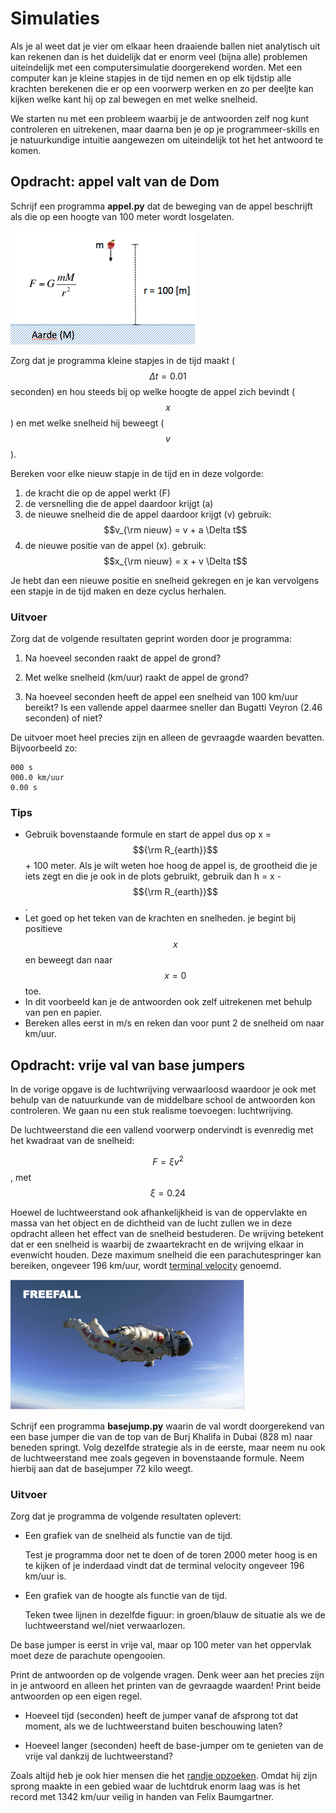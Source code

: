 # Simulaties

Als je al weet dat je vier om elkaar heen draaiende ballen niet analytisch uit
kan rekenen dan is het duidelijk dat er enorm veel (bijna alle) problemen
uiteindelijk met een computersimulatie doorgerekend worden. Met een computer
kan je kleine stapjes in de tijd nemen en op elk tijdstip alle krachten
berekenen die er op een voorwerp werken en zo per deeljte kan kijken welke kant
hij op zal bewegen en met welke snelheid.

We starten nu met een probleem waarbij je de antwoorden zelf nog kunt
controleren en uitrekenen, maar daarna ben je op je programmeer-skills en je
natuurkundige intuitie aangewezen om uiteindelijk tot het het antwoord te komen.

## Opdracht: appel valt van de Dom

Schrijf een programma **appel.py** dat de beweging van de appel beschrijft als
die op een hoogte van 100 meter wordt losgelaten.

![](GravityOverzicht.png)

Zorg dat je programma kleine stapjes in de tijd maakt ($$\Delta t=0.01$$
seconden) en hou steeds bij op welke hoogte de appel zich bevindt ($$x$$) en met
welke snelheid hij beweegt ($$v$$).

Bereken voor elke nieuw stapje in de tijd en in deze volgorde:

1. de kracht die op de appel werkt (F)
2. de versnelling die de appel daardoor krijgt (a)
3. de nieuwe snelheid die de appel daardoor krijgt (v)
    gebruik: $$v_{\rm nieuw} = v + a \Delta t$$
4. de nieuwe positie van de appel (x). 
    gebruik: $$x_{\rm nieuw} = x + v \Delta t$$

Je hebt dan een nieuwe positie en snelheid gekregen en je kan vervolgens een stapje in de tijd maken en deze cyclus herhalen.

### Uitvoer

Zorg dat de volgende resultaten geprint worden door je programma:

1. Na hoeveel seconden raakt de appel de grond?

2. Met welke snelheid (km/uur) raakt de appel de grond?

3. Na hoeveel seconden heeft de appel een snelheid van 100 km/uur bereikt? Is
    een vallende appel daarmee sneller dan Bugatti Veyron (2.46 seconden) of niet?

De uitvoer moet heel precies zijn en alleen de gevraagde waarden bevatten. Bijvoorbeeld zo:

	000 s
	000.0 km/uur
	0.00 s

### Tips

- Gebruik bovenstaande formule en start de appel dus op x = $${\rm R_{earth}}$$ + 100 meter. Als je wilt weten hoe hoog de appel is, de grootheid die je iets zegt en die je ook in de plots gebruikt, gebruik dan h = x - $${\rm R_{earth}}$$.
- Let goed op het teken van de krachten en snelheden. je begint bij positieve $$x$$ en beweegt dan naar $$x=0$$ toe.
- In dit voorbeeld kan je de antwoorden ook zelf uitrekenen met behulp van pen en papier.
- Bereken alles eerst in m/s en reken dan voor punt 2 de snelheid om naar km/uur.



## Opdracht: vrije val van base jumpers

In de vorige opgave is de luchtwrijving verwaarloosd waardoor je ook met behulp van de natuurkunde van de middelbare school de antwoorden kon controleren. We gaan nu een stuk realisme toevoegen: luchtwrijving. 

De luchtweerstand die een vallend voorwerp ondervindt is evenredig met het kwadraat van de snelheid:

$$F = \xi v^2$$, met $$ \xi = 0.24$$

Hoewel de luchtweerstand ook afhankelijkheid is van de oppervlakte en massa van het object en de dichtheid van de lucht zullen we in deze opdracht alleen het effect van de snelheid bestuderen. De wrijving betekent dat er een snelheid is waarbij de zwaartekracht en de wrijving elkaar in evenwicht houden. Deze maximum snelheid die een parachutespringer kan bereiken, ongeveer 196 km/uur, wordt [terminal velocity](https://en.wikipedia.org/wiki/Terminal_velocity) genoemd.

![](Freefall.png)

Schrijf een programma **basejump.py** waarin de val wordt doorgerekend van een base jumper die van de top van de Burj Khalifa in Dubai (828 m) naar beneden springt. Volg dezelfde strategie als in de eerste, maar neem nu ook de luchtweerstand mee zoals gegeven in bovenstaande formule. Neem hierbij aan dat de basejumper 72 kilo weegt.

### Uitvoer ###

Zorg dat je programma de volgende resultaten oplevert:

- Een grafiek van de snelheid als functie van de tijd.

    Test je programma door net te doen of de toren 2000 meter hoog is en te kijken of je inderdaad vindt dat de terminal velocity ongeveer 196 km/uur is.

- Een grafiek van de hoogte als functie van de tijd. 

    Teken twee lijnen in dezelfde figuur: in groen/blauw de situatie als we de luchtweerstand wel/niet verwaarlozen.

De base jumper is eerst in vrije val, maar op 100 meter van het oppervlak moet deze de parachute opengooien.

Print de antwoorden op de volgende vragen. Denk weer aan het precies zijn in je antwoord en alleen het printen van de gevraagde waarden! Print beide antwoorden op een eigen regel.

- Hoeveel tijd (seconden) heeft de jumper vanaf de afsprong tot dat moment, als we de luchtweerstand buiten beschouwing laten?

- Hoeveel langer (seconden) heeft de base-jumper om te genieten van de vrije val dankzij de luchtweerstand?

Zoals altijd heb je ook hier mensen die het [randje opzoeken](https://en.wikipedia.org/wiki/Speed_skydiving). Omdat hij zijn sprong maakte in een gebied waar de luchtdruk enorm laag was is het record met 1342 km/uur veilig in handen van Felix Baumgartner.
